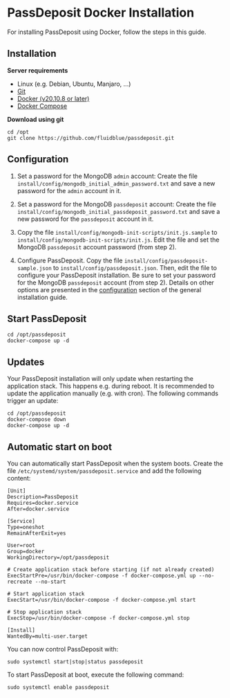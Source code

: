 # PassDeposit Docker Installation

For installing PassDeposit using Docker, follow the steps in this guide.


## Installation

**Server requirements**

* Linux (e.g. Debian, Ubuntu, Manjaro, ...)
* [Git](https://git-scm.com/)
* [Docker (v20.10.8 or later)](https://docs.docker.com/engine/install/)
* [Docker Compose](https://docs.docker.com/compose/install/)

**Download using git**

	cd /opt
	git clone https://github.com/fluidblue/passdeposit.git


## Configuration

1. Set a password for the MongoDB `admin` account:
Create the file `install/config/mongodb_initial_admin_password.txt` and save a new password for the `admin` account in it.

2. Set a password for the MongoDB `passdeposit` account:
Create the file `install/config/mongodb_initial_passdeposit_password.txt` and save a new password for the `passdeposit` account in it.

3. Copy the file `install/config/mongodb-init-scripts/init.js.sample` to `install/config/mongodb-init-scripts/init.js`.
Edit the file and set the MongoDB `passdeposit` account password (from step 2).

4. Configure PassDeposit.
Copy the file `install/config/passdeposit-sample.json` to `install/config/passdeposit.json`.
Then, edit the file to configure your PassDeposit installation.
Be sure to set your password for the MongoDB `passdeposit` account (from step 2).
Details on other options are presented in the [configuration](Install.md#configuration) section of the general installation guide.


## Start PassDeposit

	cd /opt/passdeposit
	docker-compose up -d


## Updates

Your PassDeposit installation will only update when restarting the application stack. This happens e.g. during reboot.
It is recommended to update the application manually (e.g. with cron).
The following commands trigger an update:

	cd /opt/passdeposit
	docker-compose down
	docker-compose up -d


## Automatic start on boot

You can automatically start PassDeposit when the system boots.
Create the file `/etc/systemd/system/passdeposit.service` and add the following content:

	[Unit]
	Description=PassDeposit
	Requires=docker.service
	After=docker.service

	[Service]
	Type=oneshot
	RemainAfterExit=yes

	User=root
	Group=docker
	WorkingDirectory=/opt/passdeposit

	# Create application stack before starting (if not already created)
	ExecStartPre=/usr/bin/docker-compose -f docker-compose.yml up --no-recreate --no-start

	# Start application stack
	ExecStart=/usr/bin/docker-compose -f docker-compose.yml start

	# Stop application stack
	ExecStop=/usr/bin/docker-compose -f docker-compose.yml stop

	[Install]
	WantedBy=multi-user.target

You can now control PassDeposit with:

	sudo systemctl start|stop|status passdeposit

To start PassDeposit at boot, execute the following command:

	sudo systemctl enable passdeposit
